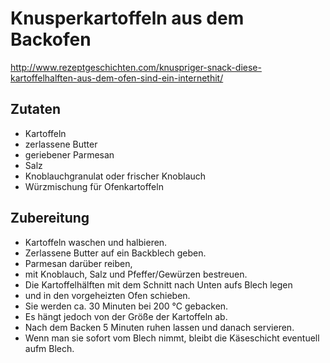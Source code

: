 # Knusperkartoffeln aus dem Backofen

http://www.rezeptgeschichten.com/knuspriger-snack-diese-kartoffelhalften-aus-dem-ofen-sind-ein-internethit/

## Zutaten

* Kartoffeln
* zerlassene Butter
* geriebener Parmesan
* Salz
* Knoblauchgranulat oder frischer Knoblauch
* Würzmischung für Ofenkartoffeln

## Zubereitung

* Kartoffeln waschen und halbieren.
* Zerlassene Butter auf ein Backblech geben.
* Parmesan darüber reiben, 
* mit Knoblauch, Salz und Pfeffer/Gewürzen bestreuen.
* Die Kartoffelhälften mit dem Schnitt nach Unten aufs Blech legen 
* und in den vorgeheizten Ofen schieben.
* Sie werden ca. 30 Minuten bei 200 °C gebacken.
* Es hängt jedoch von der Größe der Kartoffeln ab.
* Nach dem Backen 5 Minuten ruhen lassen und danach servieren.
* Wenn man sie sofort vom Blech nimmt, bleibt die Käseschicht eventuell aufm Blech.